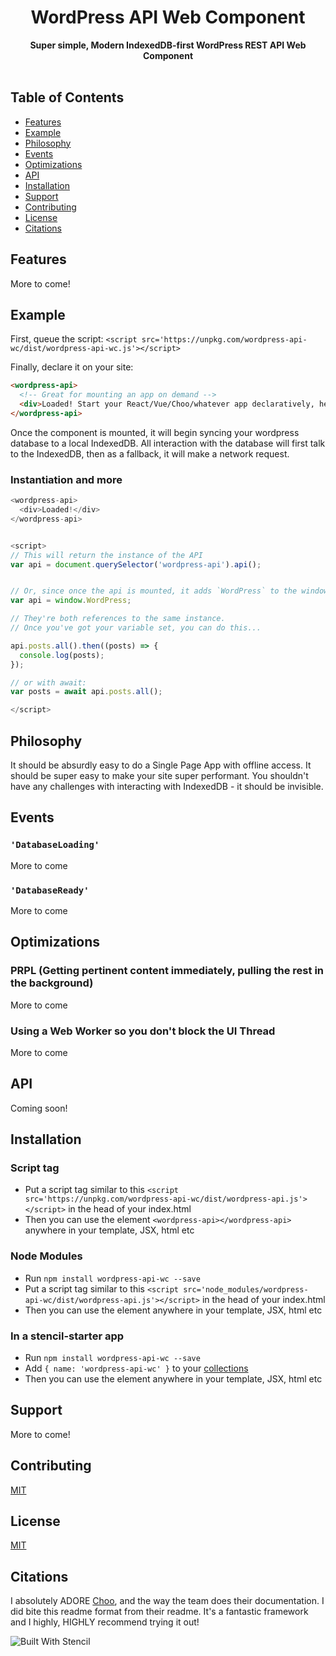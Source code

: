 <h1 align="center">WordPress API Web Component</h1>

<div align="center">
  <strong>Super simple, Modern IndexedDB-first WordPress REST API Web Component</strong>
</div>

<br />

## Table of Contents
- [Features](#features)
- [Example](#example)
- [Philosophy](#philosophy)
- [Events](#events)
- [Optimizations](#optimizations)
- [API](#api)
- [Installation](#installation)
- [Support](#support)
- [Contributing](#contibuting)
- [License](#license)
- [Citations](#citations)

## Features
More to come!

## Example

First, queue the script: 
`<script src='https://unpkg.com/wordpress-api-wc/dist/wordpress-api-wc.js'></script>`

Finally, declare it on your site:
```html
<wordpress-api>
  <!-- Great for mounting an app on demand -->
  <div>Loaded! Start your React/Vue/Choo/whatever app declaratively, here!</div>
</wordpress-api>
```

Once the component is mounted, it will begin syncing your wordpress database to a local IndexedDB. All interaction with the database will first talk to the IndexedDB, then as a fallback, it will make a network request. 

### Instantiation and more
```js
<wordpress-api>
  <div>Loaded!</div>
</wordpress-api>


<script>
// This will return the instance of the API
var api = document.querySelector('wordpress-api').api();


// Or, since once the api is mounted, it adds `WordPress` to the window, you can do...
var api = window.WordPress;

// They're both references to the same instance.
// Once you've got your variable set, you can do this...

api.posts.all().then((posts) => {
  console.log(posts);
});

// or with await:
var posts = await api.posts.all();

</script>
```


## Philosophy
It should be absurdly easy to do a Single Page App with offline access. It should be super easy to make your site super performant. You shouldn't have any challenges with interacting with IndexedDB - it should be invisible. 


## Events

### `'DatabaseLoading'`
More to come


### `'DatabaseReady'`
More to come


## Optimizations

### PRPL (Getting pertinent content immediately, pulling the rest in the background)
More to come

### Using a Web Worker so you don't block the UI Thread
More to come

## API
Coming soon!

## Installation

### Script tag

- Put a script tag similar to this `<script src='https://unpkg.com/wordpress-api-wc/dist/wordpress-api.js'></script>` in the head of your index.html
- Then you can use the element `<wordpress-api></wordpress-api>` anywhere in your template, JSX, html etc

### Node Modules
- Run `npm install wordpress-api-wc --save`
- Put a script tag similar to this `<script src='node_modules/wordpress-api-wc/dist/wordpress-api.js'></script>` in the head of your index.html
- Then you can use the element anywhere in your template, JSX, html etc

### In a stencil-starter app
- Run `npm install wordpress-api-wc --save`
- Add `{ name: 'wordpress-api-wc' }` to your [collections](https://github.com/ionic-team/stencil-starter/blob/master/stencil.config.js#L5)
- Then you can use the element anywhere in your template, JSX, html etc

## Support
More to come!


## Contributing
[MIT](https://tldrlegal.com/license/mit-license)


## License
[MIT](https://tldrlegal.com/license/mit-license)

## Citations
I absolutely ADORE [Choo](https://github.com/choojs/choo), and the way the team does their documentation. I did bite this readme format from their readme. It's a fantastic framework and I highly, HIGHLY recommend trying it out! 


![Built With Stencil](https://img.shields.io/badge/-Built%20With%20Stencil-16161d.svg?logo=data%3Aimage%2Fsvg%2Bxml%3Bbase64%2CPD94bWwgdmVyc2lvbj0iMS4wIiBlbmNvZGluZz0idXRmLTgiPz4KPCEtLSBHZW5lcmF0b3I6IEFkb2JlIElsbHVzdHJhdG9yIDE5LjIuMSwgU1ZHIEV4cG9ydCBQbHVnLUluIC4gU1ZHIFZlcnNpb246IDYuMDAgQnVpbGQgMCkgIC0tPgo8c3ZnIHZlcnNpb249IjEuMSIgaWQ9IkxheWVyXzEiIHhtbG5zPSJodHRwOi8vd3d3LnczLm9yZy8yMDAwL3N2ZyIgeG1sbnM6eGxpbms9Imh0dHA6Ly93d3cudzMub3JnLzE5OTkveGxpbmsiIHg9IjBweCIgeT0iMHB4IgoJIHZpZXdCb3g9IjAgMCA1MTIgNTEyIiBzdHlsZT0iZW5hYmxlLWJhY2tncm91bmQ6bmV3IDAgMCA1MTIgNTEyOyIgeG1sOnNwYWNlPSJwcmVzZXJ2ZSI%2BCjxzdHlsZSB0eXBlPSJ0ZXh0L2NzcyI%2BCgkuc3Qwe2ZpbGw6I0ZGRkZGRjt9Cjwvc3R5bGU%2BCjxwYXRoIGNsYXNzPSJzdDAiIGQ9Ik00MjQuNywzNzMuOWMwLDM3LjYtNTUuMSw2OC42LTkyLjcsNjguNkgxODAuNGMtMzcuOSwwLTkyLjctMzAuNy05Mi43LTY4LjZ2LTMuNmgzMzYuOVYzNzMuOXoiLz4KPHBhdGggY2xhc3M9InN0MCIgZD0iTTQyNC43LDI5Mi4xSDE4MC40Yy0zNy42LDAtOTIuNy0zMS05Mi43LTY4LjZ2LTMuNkgzMzJjMzcuNiwwLDkyLjcsMzEsOTIuNyw2OC42VjI5Mi4xeiIvPgo8cGF0aCBjbGFzcz0ic3QwIiBkPSJNNDI0LjcsMTQxLjdIODcuN3YtMy42YzAtMzcuNiw1NC44LTY4LjYsOTIuNy02OC42SDMzMmMzNy45LDAsOTIuNywzMC43LDkyLjcsNjguNlYxNDEuN3oiLz4KPC9zdmc%2BCg%3D%3D&colorA=16161d&style=flat-square)